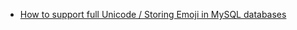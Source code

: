 - [How to support full Unicode / Storing Emoji in MySQL databases](https://mathiasbynens.be/notes/mysql-utf8mb4)
